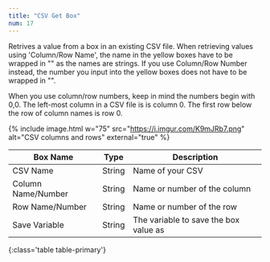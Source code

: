 ```yaml
---
title: "CSV Get Box"
num: 17
---
```


Retrives a value from a box in an existing CSV file. When retrieving values using 'Column/Row Name', the name in the yellow boxes have to be wrapped in "" as the names are strings. If you use Column/Row Number instead, the number you input into the yellow boxes does not have to be wrapped in "". 

When you use column/row numbers, keep in mind the numbers begin with 0,0. The left-most column in a CSV file is is column 0. The first row below the row of column names is row 0.

{% include image.html w="75" src="https://i.imgur.com/K9mJRb7.png" alt="CSV columns and rows" external="true" %}

| Box Name | Type | Description | 
|-------|--------|--------
|CSV Name|String|Name of your CSV
|Column Name/Number|String|Name or number of the column
|Row Name/Number|String|Name or number of the row
|Save Variable|String|The variable to save the box value as
{:class='table table-primary'}









